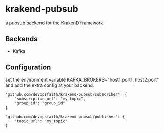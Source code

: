 # krakend-pubsub
a pubsub backend for the KrakenD framework

## Backends

- Kafka

## Configuration

set the environment variable KAFKA_BROKERS="host1:port1, host2:port" and add the extra config at your backend:

```
"github.com/devopsfaith/krakend-pubsub/subscriber": {
	"subscription_url": "my_topic",
	"group_id": "group_id"
}
```
```
"github.com/devopsfaith/krakend-pubsub/publisher": {
	"topic_url": "my_topic"
}
```
